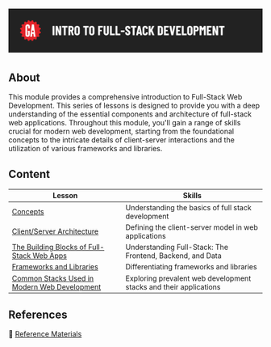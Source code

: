 # ![Intro to Full-Stack Development](../assets/hero.png)

## About

This module provides a comprehensive introduction to Full-Stack Web Development. This series of lessons is designed to provide you with a deep understanding of the essential components and architecture of full-stack web applications. Throughout this module, you'll gain a range of skills crucial for modern web development, starting from the foundational concepts to the intricate details of client-server interactions and the utilization of various frameworks and libraries.

## Content

| Lesson | Skills |
| ------ | ------ |
| [Concepts](../concepts/README.md) | Understanding the basics of full stack development |
| [Client/Server Architecture](../client-server-architecture/README.md) | Defining the client-server model in web applications |
| [The Building Blocks of Full-Stack Web Apps](../the-building-blocks-of-full-stack-web-apps/README.md) | Understanding Full-Stack: The Frontend, Backend, and Data |
| [Frameworks and Libraries](../frameworks-and-libraries/README.md) | Differentiating frameworks and libraries |
| [Common Stacks Used in Modern Web Development](../common-stacks-in-modern-web-dev/README.md) | Exploring prevalent web development stacks and their applications |

## References

📖 [Reference Materials](../references/README.md)

